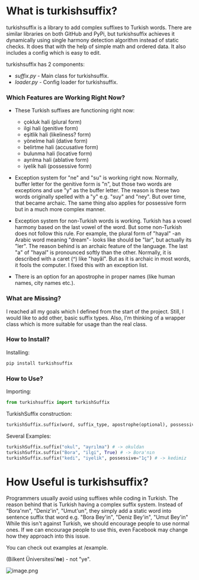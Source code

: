 # What is turkishsuffix?

turkishsuffix is a library to add complex suffixes to Turkish words.
There are similar libraries on both GitHub and PyPi, but turkishsuffix
achieves it dynamically using single harmony detection algorithm instead of
static checks. It does that with the help of simple math and ordered data. It
also includes a config which is easy to edit.

turkishsuffix has 2 components:
* _suffix.py_ - Main class for turkishsuffix.
* _loader.py_ - Config loader for turkishsuffix.

### Which Features are Working Right Now?
* These Turkish suffixes are functioning right now:
  * çokluk hali (plural form)
  * ilgi hali (genitive form)
  * eşitlik hali (likeliness? form)
  * yönelme hali (dative form)
  * belirtme hali (accusative form)
  * bulunma hali (locative form)
  * ayrılma hali (ablative form)
  * iyelik hali (possessive form)

* Exception system for "ne" and "su" is working right now. Normally, buffer letter 
for the genitive form is "n", but those two words are exceptions and use "y" as the buffer
letter. The reason is these two words originally spelled with a "y" e.g. "suy" and "ney". But
over time, that became archaic. The same thing also applies for possessive form but in a much
more complex manner.

* Exception system for non-Turkish words is working. Turkish has a vowel harmony
based on the last vowel of the word. But some non-Turkish does not follow this rule.
For example, the plural form of "hayal" -an Arabic word meaning "dream"- looks like should be
"lar", but actually its "ler". The reason behind is an archaic feature of the language.
The last "a" of "hayal" is pronounced softly than the other. Normally, it is described
with a caret (^) like "hayâl". But as it is archaic in most words, it fools the
computer. I fixed this with an exception list.

* There is an option for an apostrophe in proper names (like human names, city names etc.).

### What are Missing?

I reached all my goals which I defined from the start of the project. Still, I would
like to add other, basic suffix types. Also, I'm thinking of a wrapper class which
is more suitable for usage than the real class.

### How to Install?

Installing:
```python
pip install turkishsuffix
```

### How to Use?

Importing:
```python
from turkishsuffix import turkishSuffix
```

TurkishSuffix construction:
```python
turkishSuffix.suffix(word, suffix_type, apostrophe(optional), possessive(optional))
```

Several Examples:
```python
turkishSuffix.suffix("okul", "ayrılma") # -> okuldan
turkishSuffix.suffix("Bora", "ilgi", True) # -> Bora'nın
turkishSuffix.suffix("kedi", "iyelik", possessive="1ç") # -> kedimiz
```

# How Useful is turkishsuffix?

Programmers usually avoid using suffixes while coding in Turkish. The reason behind
that is Turkish having a complex suffix system. Instead of "Bora'nın", "Deniz'in",
"Umut'un", they simply add a static word into sentence suffix that word e.g.
"Bora Bey'in", "Deniz Bey'in", "Umut Bey'in" While this isn't against Turkish, we
should encourage people to use normal ones. If we can encourage people to use this,
even Facebook may change how they approach into this issue.

You can check out examples at /example.

(Bilkent Üniversitesi'**ne**) - not "ye".

![image.png](https://res.cloudinary.com/hpiynhbhq/image/upload/v1515773083/khh58xmznkvcpvmcxyud.png)
